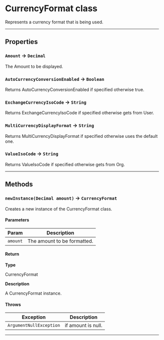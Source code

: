 # CurrencyFormat class

Represents a currency format that is being used.

---
## Properties

### `Amount` → `Decimal`

The Amount to be displayed.

### `AutoCurrencyConversionEnabled` → `Boolean`

Returns AutoCurrencyConversionEnabled if specified otherwise true.

### `ExchangeCurrencyIsoCode` → `String`

Returns ExchangeCurrencyIsoCode if specified otherwise gets from User.

### `MultiCurrencyDisplayFormat` → `String`

Returns MultiCurrencyDisplayFormat if specified otherwise uses the default one.

### `ValueIsoCode` → `String`

Returns ValueIsoCode if specified otherwise gets from Org.

---
## Methods
### `newInstance(Decimal amount)` → `CurrencyFormat`

Creates a new instance of the CurrencyFormat class.

#### Parameters
|Param|Description|
|-----|-----------|
|`amount` |  The amount to be formatted. |

#### Return

**Type**

CurrencyFormat

**Description**

A CurrencyFormat instance.

#### Throws
|Exception|Description|
|---------|-----------|
|`ArgumentNullException` |  if amount is null. |

---
